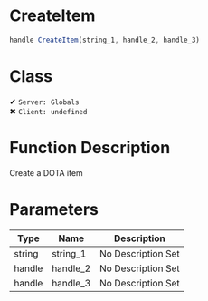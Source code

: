 # CreateItem
```js	
handle CreateItem(string_1, handle_2, handle_3)
```
# Class
✔ `Server: Globals`  
✖ `Client: undefined`  

# Function Description
Create a DOTA item
# Parameters
Type|Name|Description
--|--|--
string|string_1|No Description Set
handle|handle_2|No Description Set
handle|handle_3|No Description Set
